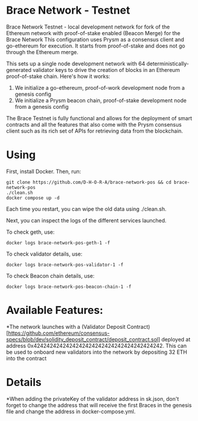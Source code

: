 # Brace Network - Testnet

Brace Network Testnet - local development network for fork of the Ethereum network with proof-of-stake enabled (Beacon Merge) for the Brace Network
This configuration uses Prysm as a consensus client and go-ethereum for execution. It starts from proof-of-stake and does not go through the Ethereum merge.

This sets up a single node development network with 64 deterministically-generated validator keys to drive the creation of blocks in an Ethereum proof-of-stake chain. Here's how it works:

  1. We initialize a go-ethereum, proof-of-work development node from a genesis config
  2. We initialize a Prysm beacon chain, proof-of-stake development node from a genesis config

The Brace Testnet is fully functional and allows for the deployment of smart contracts and all the features that also come with the Prysm consensus client such as its rich set of APIs for retrieving data from the blockchain.

# Using

First, install Docker. Then, run:

```console
git clone https://github.com/D-H-O-R-A/brace-network-pos && cd brace-network-pos
./clean.sh
docker compose up -d
```

Each time you restart, you can wipe the old data using ./clean.sh.

Next, you can inspect the logs of the different services launched.

To check geth, use:

```console
docker logs brace-network-pos-geth-1 -f
```

To check validator details, use:

```console
docker logs brace-network-pos-validator-1 -f
```

To check Beacon chain details, use:

```console
docker logs brace-network-pos-beacon-chain-1 -f
```

# Available Features:

*The network launches with a (Validator Deposit Contract)[https://github.com/ethereum/consensus-specs/blob/dev/solidity_deposit_contract/deposit_contract.sol] deployed at address 0x4242424242424242424242424242424242424242. This can be used to onboard new validators into the network by depositing 32 ETH into the contract

# Details

*When adding the privateKey of the validator address in sk.json, don't forget to change the address that will receive the first Braces in the genesis file and change the address in docker-compose.yml.
